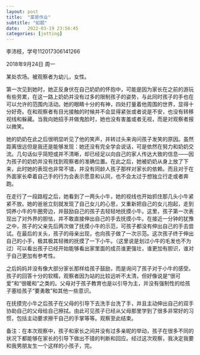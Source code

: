 ```yaml
---
layout: post
title:  "菜哥作业"
subtitle: "如题"
date:   2022-03-19 23:56:45
categories: [jotting]
---
```


李沛枝，学号112017306141266

2018年9月24日 周一

某处农场。被观察者为幼儿，女性。

第一次见到她时，她正反身伏在自己奶奶的怀抱中，可能是因为家长在之前的游玩有些劳累，在这一路上奶奶并没有过多的限制孩子的姿势，与此同时孩子的手也在可以允许的范围内活动。她的眼睛十分的有神，四处打量着他周围的世界，显得十分好奇。在和观察者有目光接触的时候并不会显得紧张或者说是不安，也没有转移视线和躲藏。当我向她招手并做鬼脸时，她也没有害羞或者无视，而是对观察者报以微笑。

她的奶奶在此之后很明显听见了他的笑声，并转过头来询问孩子发笑的原因。虽然距离很远但是我还是能够发现：她还没有完全学会说话，可是依然在努力和奶奶交流。几句话似乎简短或并不清晰，却已经足以向自己的家人传达大致的信息——因为孩子的奶奶并没有找到观察者的准确位置。在此之后，她被奶奶从身上放了下来，此时她的表现也非常不错，并没有同龄人孩子那样对家长的依赖。而且对于在外面家长牵着自己手的行为会表示愿意和认同，也不会太过于想独立行走或者奔跑。

在走行了一段路程之后，她看到了一两头小牛，她的视线也开始抓住那几头小牛紧紧不放。她的爸爸立刻就发现了自己女儿的心思，又重新把自己的女儿抱起，走到饲养小牛的牛圈旁边，并鼓励自己的孩子去轻轻地抚摸小牛。这里，孩子第一次表现出了对外界的胆怯，并不敢直接伸出自己的手去抚摸小牛。在接近一分钟的犹豫之中，孩子的父亲先后两次做了抚摸小牛的示范，可孩子都没有伸出自己的手去尝试。在最后的关头，孩子的母亲出现，也向孩子做了一次示范。这次孩子终于伸出自己的小手，极其极其轻微的抚摸了一下小牛。（这里说是划过小牛的毛发也不为过）可以看出孩子已经开始能够看出家里面的成员谁更强壮，谁更加有胆识，谁对于自己更加有参考性。

之后妈妈并没有像大部分家长那样给孩子鼓励，而是询问了孩子对于小牛的感受。孩子的回答十分的软糯，观察者因为站的比较远听不太清，但好像说是“很可爱”和“很暖和”之类的。父母对于孩子教育也是以引导为主，并没有强制性的给孩子塞给孩子“要勇敢”和其他一些意识。

在抚摸完小牛之后孩子在父母的引导下去洗手台洗了手，并且主动伸出自己的双手协助自己的父母给自己擦拭。由此可见孩子已经从父母那里学到了很多非常好的习惯，包括主动要求擦干自己的手掌等等。观察至此结束。

备注：在本次观察中，孩子和家长之间并没有过多亲昵的举动，孩子在很多不同的状况下都能够在家长的引导下做出不错的判断和回应。经过这次观察，我决定我要和我男朋友生一个这样的小孩子，完。